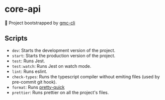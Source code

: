 # core-api

🎉 Project bootstrapped by [gmc-cli](https://github.com/gmencz/gmc-cli)

## Scripts

- `dev`: Starts the development version of the project.
- `start`: Starts the production version of the project.
- `test`: Runs Jest.
- `test:watch`: Runs Jest on watch mode.
- `lint`: Runs eslint.
- `check-types`: Runs the typescript compiler without emiting files (used by
  pre-commit git hook).
- `format`: Runs [pretty-quick](https://github.com/azz/pretty-quick)
- `prettier`: Runs prettier on all the project's files.
